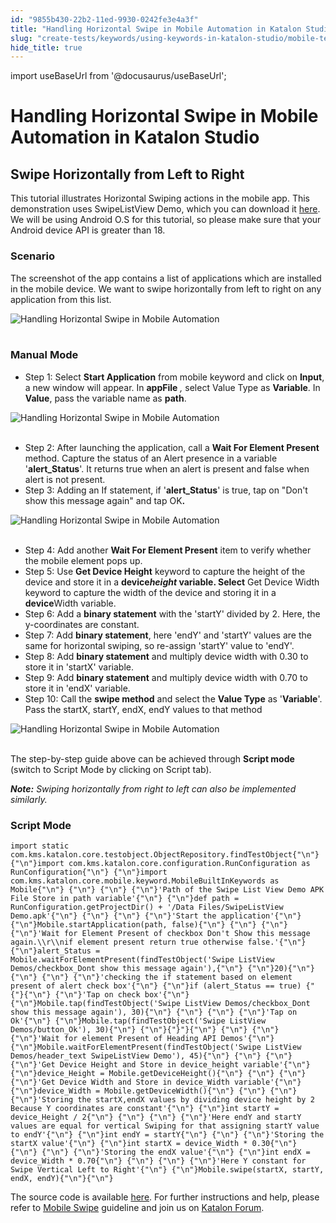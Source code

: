 ```yaml
---
id: "9855b430-22b2-11ed-9930-0242fe3e4a3f"
title: "Handling Horizontal Swipe in Mobile Automation in Katalon Studio"
slug: "create-tests/keywords/using-keywords-in-katalon-studio/mobile-testing/handling-horizontal-swipe-in-mobile-automation-in-katalon-studio"
hide_title: true
---
```

import useBaseUrl from '@docusaurus/useBaseUrl';


# <a id="id_horizontal_swipe_mobile_automation" class="anchor_top_offset"/><a id="ariaid-title1" class="anchor_top_offset"/>Handling Horizontal Swipe in Mobile Automation in <span xmlns="http://www.w3.org/1999/xhtml" className="ph">Katalon Studio</span> 

  

## <a id="id_1" class="anchor_top_offset"/>Swipe Horizontally from Left to Right

  
    
<p xmlns="http://www.w3.org/1999/xhtml" className="p">This tutorial illustrates Horizontal Swiping actions in the   mobile app. This demonstration uses SwipeListView Demo, which you   can download it <a className="xref j-external-link" href="https://apkpure.com/swipelistview-demo/com.fortysevendeg.android.swipelistview" target="_blank">here</a>.   We will be using Android O.S for this tutorial, so please make sure   that your Android device API is greater than 18.</p> 
  
      
    

### <a id="id_2" class="anchor_top_offset"/>Scenario

    
      
<p xmlns="http://www.w3.org/1999/xhtml" className="p">The screenshot of the app contains a list of applications which   are installed in the mobile device. We want to swipe horizontally   from left to right on any application from this list.</p> 
      
<p xmlns="http://www.w3.org/1999/xhtml" className="p">   <img className="image" src={useBaseUrl("https://github.com/katalon-studio/docs-images/raw/master/katalon-studio/tutorials/horizontal_swipe_mobile_automation/Handling-Horizontal-Swipe-in-Mobile-Automation.png")} alt="Handling Horizontal Swipe in Mobile Automation" /><br /><br /> </p> 
    
  

### <a id="id_3" class="anchor_top_offset"/>Manual Mode

<ul xmlns="http://www.w3.org/1999/xhtml" className="ul"><li className="li">Step 1: Select <strong className="ph b">Start       Application</strong> from mobile keyword and click on     <strong className="ph b">Input</strong>, a new window will appear. In     <strong className="ph b">appFile</strong>     <em className="ph i">,</em> select Value Type as     <strong className="ph b">Variable</strong>. In <strong className="ph b">Value</strong>, pass the     variable name as <strong className="ph b">path</strong>.</li></ul> 
<p xmlns="http://www.w3.org/1999/xhtml" className="p">   <img className="image" src={useBaseUrl("https://github.com/katalon-studio/docs-images/raw/master/katalon-studio/tutorials/horizontal_swipe_mobile_automation/Handling-Horizontal-Swipe-in-Mobile-Automation-1.png")} alt="Handling Horizontal Swipe in Mobile Automation" /><br /><br /> </p> 
<ul xmlns="http://www.w3.org/1999/xhtml" className="ul"><li className="li">Step 2: After launching the application, call a <strong className="ph b">Wait       For Element Present</strong> method. Capture the status of an Alert     presence in a variable '<strong className="ph b">alert_Status</strong>'. It returns     true when an alert is present and false when alert is not     present.</li><li className="li">Step 3: Adding an If statement, if     '<strong className="ph b">alert_Status</strong>' is true, tap on "Don't show this     message again" and tap OK<strong className="ph b">.</strong>   </li></ul> 
<p xmlns="http://www.w3.org/1999/xhtml" className="p">   <img className="image" src={useBaseUrl("https://github.com/katalon-studio/docs-images/raw/master/katalon-studio/tutorials/horizontal_swipe_mobile_automation/Handling-Horizontal-Swipe-in-Mobile-Automation-3.png")} alt="Handling Horizontal Swipe in Mobile Automation" /><br /><br /> </p> 
<ul xmlns="http://www.w3.org/1999/xhtml" className="ul"><li className="li">Step 4: Add another <strong className="ph b">Wait For Element Present</strong>     item to verify whether the mobile element pops up.</li><li className="li">Step 5: Use <strong className="ph b">Get Device Height</strong> keyword to     capture the height of the device and store it in a     <strong className="ph b">device<em className="ph i">height</em> variable. Select</strong> Get Device     Width keyword to capture the width of the device and storing it in     a <strong className="ph b">device</strong>Width variable.</li><li className="li">Step 6: Add a <strong className="ph b">binary statement</strong> with the     'startY' divided by 2. Here, the y-coordinates are constant.</li><li className="li">Step 7: Add <strong className="ph b">binary statement</strong>, here 'endY' and     'startY' values are the same for horizontal swiping, so re-assign     'startY' value to 'endY'.</li><li className="li">Step 8: Add <strong className="ph b">binary statement</strong> and multiply     device width with 0.30 to store it in 'startX' variable.</li><li className="li">Step 9: Add <strong className="ph b">binary statement</strong> and multiply     device width with 0.70 to store it in 'endX' variable.</li><li className="li">Step 10: Call the <strong className="ph b">swipe method</strong> and select the     <strong className="ph b">Value Type</strong> as '<strong className="ph b">Variable</strong>'. Pass     the startX, startY, endX, endY values to that method</li></ul> 
<p xmlns="http://www.w3.org/1999/xhtml" className="p">   <img className="image" src={useBaseUrl("https://github.com/katalon-studio/docs-images/raw/master/katalon-studio/tutorials/horizontal_swipe_mobile_automation/Handling-Horizontal-Swipe-in-Mobile-Automation-10.png")} alt="Handling Horizontal Swipe in Mobile Automation" /><br /><br /> </p> 
<p xmlns="http://www.w3.org/1999/xhtml" className="p">The step-by-step guide above can be achieved through   <strong className="ph b">Script mode</strong> (switch to Script Mode by clicking on   Script tab).</p> 
<p xmlns="http://www.w3.org/1999/xhtml" className="p">   <em className="ph i">     <strong className="ph b">Note:</strong> Swiping horizontally from right to     left can also be implemented similarly.</em> </p> 

### <a id="id_4" class="anchor_top_offset"/>Script Mode

<pre xmlns="http://www.w3.org/1999/xhtml" className="pre codeblock"><code>import static com.kms.katalon.core.testobject.ObjectRepository.findTestObject{"\n"} {"\n"}import com.kms.katalon.core.configuration.RunConfiguration as RunConfiguration{"\n"} {"\n"}import com.kms.katalon.core.mobile.keyword.MobileBuiltInKeywords as Mobile{"\n"} {"\n"} {"\n"} {"\n"}'Path of the Swipe List View Demo APK File Store in path variable'{"\n"} {"\n"}def path = RunConfiguration.getProjectDir() + '/Data Files/SwipeListView Demo.apk'{"\n"} {"\n"} {"\n"} {"\n"}'Start the application'{"\n"} {"\n"}Mobile.startApplication(path, false){"\n"} {"\n"} {"\n"} {"\n"}'Wait for Element Present of checkbox Don't Show this message again.\\r\\nif element present return true otherwise false.'{"\n"} {"\n"}alert_Status = Mobile.waitForElementPresent(findTestObject('Swipe ListView Demos/checkbox_Dont show this message again'),{"\n"} {"\n"}20){"\n"} {"\n"} {"\n"} {"\n"}'checking the if statement based on element present of alert check box'{"\n"} {"\n"}if (alert_Status == true) {"{"}{"\n"} {"\n"}'Tap on check box'{"\n"} {"\n"}Mobile.tap(findTestObject('Swipe ListView Demos/checkbox_Dont show this message again'), 30){"\n"} {"\n"} {"\n"} {"\n"}'Tap on Ok'{"\n"} {"\n"}Mobile.tap(findTestObject('Swipe ListView Demos/button_Ok'), 30){"\n"} {"\n"}{"}"}{"\n"} {"\n"} {"\n"} {"\n"}'Wait for element Present of Heading API Demos'{"\n"} {"\n"}Mobile.waitForElementPresent(findTestObject('Swipe ListView Demos/header_text SwipeListView Demo'), 45){"\n"} {"\n"} {"\n"} {"\n"}'Get Device Height and Store in device_height variable'{"\n"} {"\n"}device_Height = Mobile.getDeviceHeight(){"\n"} {"\n"} {"\n"} {"\n"}'Get Device Width and Store in device_Width variable'{"\n"} {"\n"}device_Width = Mobile.getDeviceWidth(){"\n"} {"\n"} {"\n"} {"\n"}'Storing the startX,endX values by dividing device height by 2 Because Y coordinates are constant'{"\n"} {"\n"}int startY = device_Height / 2{"\n"} {"\n"} {"\n"} {"\n"}'Here endY and startY values are equal for vertical Swiping for that assigning startY value to endY'{"\n"} {"\n"}int endY = startY{"\n"} {"\n"} {"\n"}'Storing the startX value'{"\n"} {"\n"}int startX = device_Width * 0.30{"\n"} {"\n"} {"\n"} {"\n"}'Storing the endX value'{"\n"} {"\n"}int endX = device_Width * 0.70{"\n"} {"\n"} {"\n"} {"\n"}'Here Y constant for Swipe Vertical Left to Right'{"\n"} {"\n"}Mobile.swipe(startX, startY, endX, endY){"\n"}{"\n"}</code></pre> 
<p xmlns="http://www.w3.org/1999/xhtml" className="p">The source code is available <a className="xref j-external-link" href="https://github.com/katalon-studio/katalon-mobile-automation" target="_blank">here</a>. For   further instructions and help, please refer to <a className="xref" href="/create-tests/keywords/keyword-description-in-katalon-studio/mobile-keywords/mobile-swipe">Mobile     Swipe</a> guideline and join us on <a className="xref j-external-link" href="http://forum.katalon.com/" target="_blank">Katalon Forum</a>.</p> 
